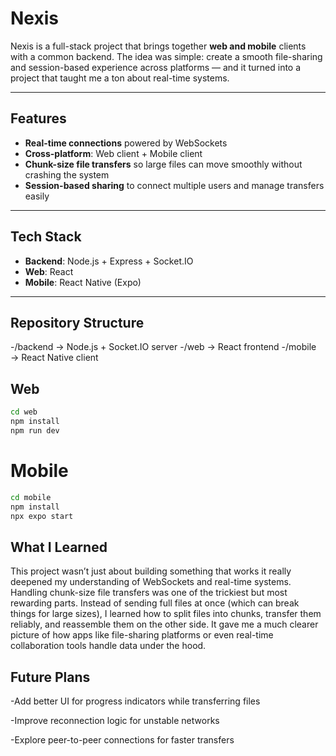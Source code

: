 # Nexis

Nexis is a full-stack project that brings together **web and mobile** clients with a common backend. The idea was simple: create a smooth file-sharing and session-based experience across platforms — and it turned into a project that taught me a ton about real-time systems.

---

## Features

- **Real-time connections** powered by WebSockets  
- **Cross-platform**: Web client + Mobile client  
- **Chunk-size file transfers** so large files can move smoothly without crashing the system  
- **Session-based sharing** to connect multiple users and manage transfers easily  


---

## Tech Stack

- **Backend**: Node.js + Express + Socket.IO  
- **Web**: React  
- **Mobile**: React Native (Expo)  

---

## Repository Structure

-/backend → Node.js + Socket.IO server
-/web → React frontend
-/mobile → React Native client

## Web
```bash
cd web
npm install
npm run dev
```

# Mobile
```bash
cd mobile
npm install
npx expo start
```

## What I Learned

This project wasn’t just about building something that works it really deepened my understanding of WebSockets and real-time systems. Handling chunk-size file transfers was one of the trickiest but most rewarding parts. Instead of sending full files at once (which can break things for large sizes), I learned how to split files into chunks, transfer them reliably, and reassemble them on the other side.
It gave me a much clearer picture of how apps like file-sharing platforms or even real-time collaboration tools handle data under the hood.

## Future Plans

-Add better UI for progress indicators while transferring files

-Improve reconnection logic for unstable networks

-Explore peer-to-peer connections for faster transfers
